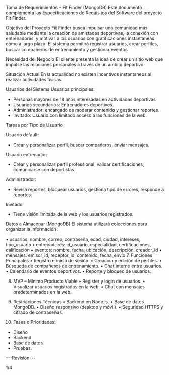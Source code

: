 Toma de Requerimientos – Fit Finder (MongoDB) Este documento complementa las Especificaciones de Requisitos del Software del proyecto Fit Finder.

Objetivo del Proyecto Fit Finder busca impulsar una comunidad más saludable mediante la creación de amistades deportivas, la conexión con entrenadores, y motivar a los usuarios con gratificaciones instantaneas como a largo plazo. El sistema permitirá registrar usuarios, crear perfiles, buscar compañeros de entrenamiento y gestionar eventos.

Necesidad del Negocio El cliente presenta la idea de crear un sitio web que impulse las relaciones personales a través de un ambito deportivo.

Situación Actual En la actualidad no existen incentivos instantaneos al realizar actividades fisicas

Usuarios del Sistema Usuarios principales: 
* Personas mayores de 18 años interesadas en actividades deportivas
* Usuarios secundarios: Entrenadores deportivos.
* Administrador: encargado de moderar contenido y gestionar reportes.
* Invitado: Usuario con limitado acceso a las funciones de la web.

Tareas por Tipo de Usuario

 Usuario default: 
* Crear y personalizar perfil, buscar compañeros, enviar mensajes. 

Usuario entrenador:
* Crear y personalizar perfil professional, validar certificaciones, comunicarse con deportistas.

 Administrador:
 * Revisa reportes, bloquear usuarios, gestiona tipo de errores, responde a reportes.

Invitado:
* Tiene visión limitada de la web y los usuarios registrados.

Datos a Almacenar (MongoDB) El sistema utilizará colecciones para organizar la información:

• usuarios: nombre, correo, contraseña, edad, ciudad, intereses, tipo_usuario 
• entrenadores: id_usuario, especialidad, certificaciones, calificación 
• eventos: nombre, fecha, ubicación, descripción, creador_id 
• mensajes: emisor_id, receptor_id, contenido, fecha_envío 7. Funciones Principales 
• Registro e inicio de sesión. 
• Creación y edición de perfiles. 
• Búsqueda de compañeros de entrenamiento. 
• Chat interno entre usuarios. 
• Calendario de eventos deportivos. 
• Reporte y bloqueo de usuarios. 

8. MVP – Mínimo Producto Viable 
• Register y login de usuarios. 
• Visualizar usuarios registrados en la web. 
• Chat con mensajes predeterminados en la web. 

9. Restricciones Técnicas • Backend en Node.js. • Base de datos MongoDB. • Diseño responsivo (desktop y móvil). • Seguridad HTTPS y cifrado de contraseñas.

10. Fases o Prioridades:
* Diseño
* Backend
* Base de datos
* Pruebas.

---Revision---

1/4
